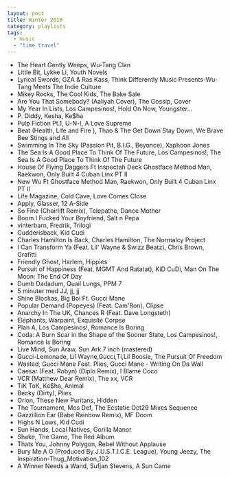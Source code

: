 ```yaml
---
layout: post
title: Winter 2010
category: playlists
tags: 
  - music
  - "time travel"
---
```

* The Heart Gently Weeps, Wu-Tang Clan
* Little Bit, Lykke Li, Youth Novels
* Lyrical Swords, GZA &#38; Ras Kass, Think Differently Music Presents-Wu-Tang Meets The Indie Culture
* Mikey Rocks, The Cool Kids, The Bake Sale
* Are You That Somebody? (Aaliyah Cover), The Gossip, Cover
* My Year In Lists, Los Campesinos!, Hold On Now, Youngster...
* P. Diddy, Kesha, Ke$ha
* Pulp Fiction Pt.1, U-N-I, A Love Supreme
* Beat (Health, Life and Fire ), Thao &#38; The Get Down Stay Down, We Brave Bee Stings and All
* Swimming In The Sky (Passion Pit, B.I.G., Beyonce), Xaphoon Jones
* The Sea Is A Good Place To Think Of The Future, Los Campesinos!, The Sea Is A Good Place To Think Of The Future
* House Of Flying Daggers Ft Inspectah Deck Ghostface Method Man, Raekwon, Only Built 4 Cuban Linx PT II
* New Wu Ft Ghostface Method Man, Raekwon, Only Built 4 Cuban Linx PT II
* Life Magazine, Cold Cave, Love Comes Close
* Apply, Glasser, 12 A-Side
* So Fine (Chairlift Remix), Telepathe, Dance Mother
* Boom I Fucked Your Boyfriend, Salt n Pepa
* vinterbarn, Fredrik, Trilogi
* Cudderisback, Kid Cudi
* Charles Hamilton Is Back, Charles Hamilton, The Normalcy Project
* I Can Transform Ya (Feat. Lil' Wayne &#38; Swizz Beatz), Chris Brown, Grafitti
* Friendly Ghost, Harlem, Hippies
* Pursuit of Happiness (Feat. MGMT And Ratatat), KiD CuDi, Man On The Moon: The End Of Day
* Dumb Dadadum, Quail Lungs, PPM 7
* 5 minuter med JJ, jj, jj
* Shine Blockas, Big Boi Ft. Gucci Mane
* Popular Demand (Popeyes) (Feat. Cam'Ron), Clipse
* Anarchy In The UK, Chances R (Feat. Dave Longsteth)
* Elephants, Warpaint, Exquisite Corpse
* Plan A, Los Campesinos!, Romance Is Boring
* Coda: A Burn Scar in the Shape of the Sooner State, Los Campesinos!, Romance Is Boring
* Live Mind, Sun Araw, Sun Ark 7 inch (mastered)
* Gucci-Lemonade, Lil Wayne,Gucci,Ti,Lil Boosie, The Pursuit Of Freedom
* Wasted, Gucci Mane Feat. Plies, Gucci Mane - Writing On Da Wall
* Caesar (Feat. Robyn) (Diplo Remix), I Blame Coco
* VCR (Matthew Dear Remix), The xx, VCR
* TiK ToK, Ke$ha, Animal
* Becky (Dirty), Plies
* Orion, These New Puritans, Hidden
* The Tournament, Mos Def, The Ecstatic Oct29 Mixes Sequence
* Gazzillion Ear (Babe Rainbow Remix), MF Doom
* Highs N Lows, Kid Cudi
* Sun Hands, Local Natives, Gorilla Manor
* Shake, The Game, The Red Album
* Thats You, Johnny Polygon, Rebel Without Applause
* Bury Me A G (Produced By J.U.S.T.I.C.E. League), Young Jeezy, The Inspiration-Thug_Motivation_102
* A Winner Needs a Wand, Sufjan Stevens, A Sun Came